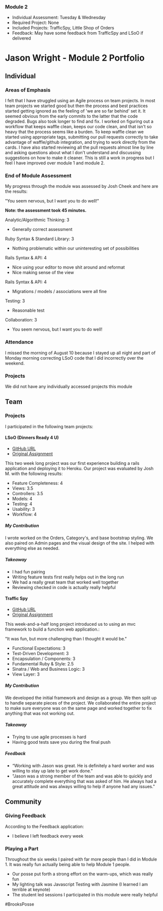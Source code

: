 ### Module 2

* Individual Assessment: Tuesday & Wednesday
* Required Project: None
* Included Projects: TrafficSpy, Little Shop of Orders
* Feedback: May have some feedback from TrafficSpy and LSoO if delivered

# Jason Wright - Module 2 Portfolio

## Individual

### Areas of Emphasis

I felt that I have struggled using an Agile process on team projects. In most team projects we started good but then the process and best practices started getting ignored as the feeling of 'we are so far behind' set it. It seemed obvious from the early commits to the latter that the code degraded. Bugs also took longer to find and fix. I worked on figuring out a workflow that keeps waffle clean, keeps our code clean, and that isn't so heavy that the process seems like a burden. To keep waffle clean we started using appropriate tags, submitting our pull requests correctly to take advantage of waffle/github integration, and trying to work directly from the cards. I have also started reviewing all the pull requests almost line by line and asking questions about what I don't understand and discussing suggestions on how to make it cleaner. This is still a work in progress but I feel I have improved over module 1 and module 2.

### End of Module Assessment

My progress through the module was assessed by Josh Cheek and here are the
results:

"You seem nervous, but I want you to do well!"

**Note: the assessment took 45 minutes.**

Analytic/Algorithmic Thinking: 3
* Generally correct assessment

Ruby Syntax & Standard Library: 3
* Nothing problematic within our uninteresting set of possibilities

Rails Syntax & API: 4
* Nice using your editor to move shit around and reformat
* Nice making sense of the view

Rails Syntax & API: 4
* Migrations / models / associations were all fine

Testing: 3
* Reasonable test

Collaboration: 3
* You seem nervous, but I want you to do well!

### Attendance

I missed the morning of August 10 because I stayed up all night and part of Monday morning correcting  LSoO code that I did incorrectly over the weekend.

### Projects

We did not have any individually accessed projects this module

## Team

### Projects

  I participated in the following team projects:

#### LSoO (Dinners Ready 4 U)

  * [GitHub URL](https://github.com/applegrain/dinners_ready)
  * [Original Assignment](https://github.com/turingschool/curriculum/blob/master/source/projects/little_shop.markdown)

  This two week long project was our first experience building a rails application and deploying it to Heroku. Our project was evaluated by Josh M. with the following results:

 * Feature Completeness: 4
 * Views: 3.5
 * Controllers: 3.5
 * Models: 4
 * Testing: 4
 * Usability: 3
 * Workflow: 4

##### My Contribution

  I wrote worked on the Orders, Category's, and base bootstrap styling. We also paired on Admin pages and the visual design of the site. I helped with everything else as needed.

##### Takeaway

  * I had fun pairing
  * Writing feature tests first really helps out in the long run
  * We had a really great team that worked well together
  * Reviewing checked in code is actually really helpful

#### Traffic Spy

  * [GitHub URL](https://github.com/noobjey/traffic_spy)
  * [Original Assignment](https://github.com/JumpstartLab/curriculum/blob/5cd41b3635cc4d32431032d42bcfc9f7da3135d5/source/projects/traffic_spy.markdown)

  This week-and-a-half long project introduced us to using an mvc framework to build a function web application.:

  "It was fun, but more challenging than I thought it would be."

* Functional Expectations: 3
* Test-Driven Development: 3
* Encapsulation / Components: 3
* Fundamental Ruby & Style: 2.5
* Sinatra / Web and Business Logic: 3
* View Layer: 3

##### My Contribution

 We developed the initial framework and design as a group. We then split up to handle separate pieces of the project. We collaborated the entire project to make sure everyone was on the same page and worked together to fix anything that was not working out.

##### Takeaway

  * Trying to use agile processes is hard 
  * Having good tests save you during the final push
  
##### Feedback
*  “Working with Jason was great. He is definitely a hard worker and was willing to stay up late to get work done.”
* "Jason was a strong member of the team and was able to quickly and accurately complete everything that was asked of him.  He always had a great attitude and was always willing to help if anyone had any issues."

## Community

### Giving Feedback

  According to the Feedback application:

  * I believe I left feedback every week

### Playing a Part

  Throughout the six weeks I paired with far more people than I did in Module 1. It was really fun actually being able to help Module 1 people. 

  * Our posse put forth a strong effort on the warm-ups, which was really fun
  * My lighting talk was Javascript Testing with Jasmine (I learned I am terrible at keynote)
  * The student led sessions I participated in this module were really helpful
  
#BrooksPosse

